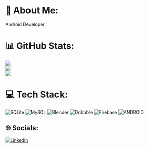 <!--
**HacerYaman/HacerYaman** is a ✨ _special_ ✨ repository because its `README.md` (this file) appears on your GitHub profile.

Here are some ideas to get you started:

- 🔭 I’m currently working on ...
- 🌱 I’m currently learning ...
- 👯 I’m looking to collaborate on ...
- 🤔 I’m looking for help with ...
- 💬 Ask me about ...
- 📫 How to reach me: ...
- 😄 Pronouns: ...
- ⚡ Fun fact: ...
-->

# 💫 About Me:
Android Developer
# 📊 GitHub Stats:
![](https://github-readme-stats-pink-three-24.vercel.app/api?username=HacerYaman&theme=radical&hide_border=false&include_all_commits=false&count_private=false)<br/>
![](https://github-readme-streak-stats.herokuapp.com/?user=HacerYaman&theme=radical&hide_border=false)<br/>
![](https://github-readme-stats-pink-three-24.vercel.app/api/top-langs/?username=HacerYaman&theme=radical&hide_border=false&include_all_commits=false&count_private=false&layout=compact)
# 💻 Tech Stack:
![SQLite](https://img.shields.io/badge/sqlite-%2307405e.svg?style=flat&logo=sqlite&logoColor=white) ![MySQL](https://img.shields.io/badge/mysql-%2300f.svg?style=flat&logo=mysql&logoColor=white) ![Blender](https://img.shields.io/badge/blender-%23F5792A.svg?style=flat&logo=blender&logoColor=white) ![Dribbble](https://img.shields.io/badge/Dribbble-EA4C89?style=flat&logo=dribbble&logoColor=white) ![Firebase](https://img.shields.io/badge/firebase-%23039BE5.svg?style=flat&logo=firebase) ![ANDROID](https://img.shields.io/badge/android-%2320232a.svg?style=flat&logo=android&logoColor=%a4c639)
## 🌐 Socials:
[![LinkedIn](https://img.shields.io/badge/LinkedIn-%230077B5.svg?logo=linkedin&logoColor=white)](https://linkedin.com/in/haceryaman) 
